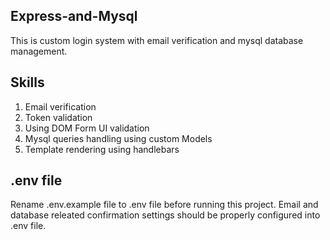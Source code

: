 ## Express-and-Mysql
This is custom login system with email verification and mysql database management. 
## Skills  
1. Email verification
2. Token validation
3. Using DOM Form UI validation 
4. Mysql queries handling using custom Models
5. Template rendering using handlebars 
## .env file 
Rename .env.example file to .env file before running this project. 
Email and database releated confirmation settings should be properly configured into .env file. 
